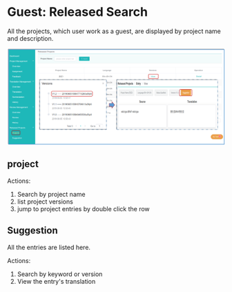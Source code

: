 # Guest: Released Search

All the projects, which user work as a guest, are displayed by project name and description. 

![](/assets/suggestion.png)

## project

Actions:
1. Search by project name
2. list project versions
3. jump to project entries by double click the row


## Suggestion

All the entries are listed here.

Actions:
1. Search by keyword or version
2. View the entry's translation











